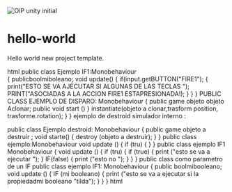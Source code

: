 ![OIP](https://github.com/user-attachments/assets/4a07d616-c153-4321-9283-ea6ab2522b13)
unity initial 
# hello-world
Hello world new project template.

html 
public class Ejemplo IF1:Monobehaviour     
{
  publicboolmiboleano;
  void update()
{ 
  if(input.getBUTTON("FIRE1");
{
  print("ESTO SE VA AJECUTAR SI ALGUNAS DE LAS TECLAS ");
  PRINT("ASOCIADAS A LA ACCION FIRE1 ESTAPRESIONADA!);
}
 }
  } 
  PUBLIC CLASS EJEMPLO DE DISPARO: Monobehaviour
  {
   public game objeto objeto Aclonar;
   public void start ()
   }
   instantiate(objeto a clonar,trasform position, trasforme.rotation);
   }
   }
   ejemplo de destroid simulador interno  :

   public class Ejemplo destroid: Monobehaviour
   {
   public game objeto a destruir ; void starte()
   {
   destroy (objeto a destruir);
   }
   }
   public class ejemplo:Monobehaviour void update ()
   {
   if (tru)
   {
   }
   }
   public class ejemplo IF1 Monobehaviour
   {
   void update ()
   {
   if (tru)
   {
   if (true)
   {
   print ("esto se va a ejecutar ");
   }
   IF(false)
   {
   print ("esto no ");
   }
   }
   }
   public class como parametro de un IF 
   public class ejemplo IF1: Monobehaviour
   {
   public boolmibooleano;
   void update ()
   {
   IF (mi booleano)
   {
   print ("esto se va a ejecutar si la propiedadmi booleano "tilda");
   } 
    }
      } 
html
